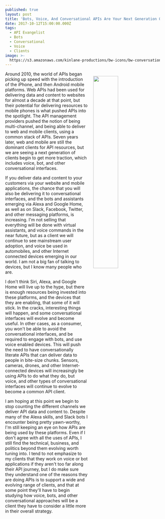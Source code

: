```yaml
---
published: true
layout: post
title: 'Bots, Voice, And Conversational APIs Are Your Next Generation Of API Clients'
date: 2017-10-12T15:00:00.000Z
tags:
  - API Evangelist
  - Bots
  - Conversational
  - Voice
  - Clients
image: >-
  https://s3.amazonaws.com/kinlane-productions/bw-icons/bw-conversational-interfaces.png
---
```

<p><img src="https://s3.amazonaws.com/kinlane-productions/bw-icons/bw-conversational-interfaces.png" align="right" width="40%" style="padding: 15px;" /></p>Around 2010, the world of APIs began picking up speed with the introduction of the iPhone, and then Android mobile platforms. Web APIs had been used for delivering data and content to websites for almost a decade at that point, but their potential for delivering resources to mobile phones is what pushed APIs into the spotlight. The API management providers pushed the notion of being multi-channel, and being able to deliver to web and mobile clients, using a common stack of APIs. Seven years later, web and mobile are still the dominant clients for API resources, but we are seeing a next generation of clients begin to get more traction, which includes voice, bot, and other conversational interfaces.

If you deliver data and content to your customers via your website and mobile applications, the chance that you will also be delivering it to conversational interfaces, and the bots and assistants emerging via Alexa and Google Home, as well as on Slack, Facebook, Twitter, and other messaging platforms, is increasing. I'm not selling that everything will be done with virtual assistants, and voice commands in the near future, but as a client we will continue to see mainstream user adoption, and voice be used in automobiles, and other Internet connected devices emerging in our world. I am not a big fan of talking to devices, but I know many people who are.

I don't think Siri, Alexa, and Google Home will live up to the hype, but there is enough resources being invested into these platforms, and the devices that they are enabling, that some of it will stick. In the cracks, interesting things will happen, and some conversational interfaces will evolve and become useful. In other cases, as a consumer, you won't be able to avoid the conversational interfaces, and be required to engage with bots, and use voice enabled devices. This will push the need to have conversationally literate APIs that can deliver data to people in bite-size chunks. Sensors, cameras, drones, and other Internet-connected devices will increasingly be using APIs to do what they do, but voice, and other types of conversational interfaces will continue to evolve to become a common API client. 

I am hoping at this point we begin to stop counting the different channels we deliver API data and content to. Despite many of the Alexa skills, and Slack bots I encounter being pretty yawn-worthy, I'm still keeping an eye on how APIs are being used by these platforms. Even if I don't agree with all the uses of APIs, I still find the technical, business, and politics beyond them evolving worth tuning into. I tend to not emphasize to my clients that they work on voice or bot applications if they aren't too far along their API journey, but I do make sure they understand one of the reasons they are doing APIs is to support a wide and evolving range of clients, and that at some point they'll have to begin studying how voice, bots, and other conversational approaches will be a client they have to consider a little more in their overall strategy.
